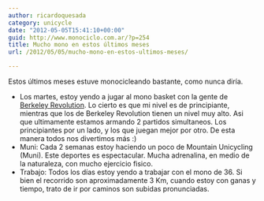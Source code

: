 ```yaml
---
author: ricardoquesada
category: unicycle
date: "2012-05-05T15:41:10+00:00"
guid: http://www.monociclo.com.ar/?p=254
title: Mucho mono en estos últimos meses
url: /2012/05/05/mucho-mono-en-estos-ultimos-meses/

---
```


Estos últimos meses estuve monocicleando bastante, como nunca diría.

- Los martes, estoy yendo a jugar al mono basket con la gente
  de [Berkeley Revolution](http://www.unibball.net/). Lo cierto es que mi nivel
  es de principiante, mientras que los de Berkeley Revolution tienen un nivel
  muy alto. Asi que ultimamente estamos armando 2 partidos simultaneos. Los
  principiantes por un lado, y los que juegan mejor por otro. De esta manera
  todos nos divertimos más :)
- Muni: Cada 2 semanas estoy haciendo un poco de Mountain Unicycling (Muni).
  Este deportes es espectacular. Mucha adrenalina, en medio de la naturaleza,
  con mucho ejercicio fisico.
- Trabajo: Todos los días estoy yendo a trabajar con el mono de 36. Si bien el
  recorrido son aproximadamente 3 Km, cuando estoy con ganas y tiempo, trato de
  ir por caminos son subidas pronunciadas.
